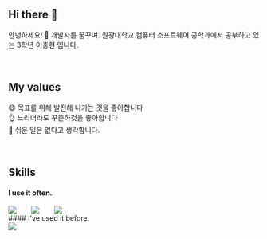 ## Hi there 👋

안녕하세요! 🌱 개발자를 꿈꾸며. 원광대학교 컴퓨터 소프트웨어 공학과에서 공부하고 있는 3학년 이충현 입니다.
<br />
<br />
<br />
## My values
😄 목표를 위해 발전해 나가는 것을 좋아합니다<br />
👌 느리더라도 꾸준하것을 좋아합니다<br />
🦻 쉬운 일은 없다고 생각합니다.<br />
<br />
<br />
## Skills
#### I use it often.
<div style="display:flex;gap:30px;flex-wrap:wrap;">
  <img src="https://img.shields.io/badge/js-F7DF1E?style=for-the-badge&logo=javascript&logoColor=black">
  <img src="https://img.shields.io/badge/react-61DAFB?style=for-the-badge&logo=react&logoColor=black">
  <img src="https://img.shields.io/badge/MySQL-4479A1?style=for-the-badge&logo=mysql&logoColor=white">
</div>
#### I've used it before.
<div style="display:flex;gap:30px;flex-wrap:wrap;">
  <img src="https://img.shields.io/badge/Java-007396?style=for-the-badge&logo=Java&logoColor=white">
</div>
<br />
<br />
<br />
